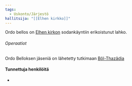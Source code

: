 ```yaml
---
tags:
  - Uskonto/Järjestö
hallitsija: "[[Elhen kirkko]]"
---
```

Ordo bellos on [Elhen kirkon](Elhen%20kirkko.md) sodankäyntiin erikoistunut lahko.

###### Operaatiot

Ordo Belloksen jäseniä on lähetetty tutkimaan [Bôl-Thazâdia](Bôl-Thazâdin%20kadonnut%20kaupunki.md)

#### Tunnettuja henkilöitä
- 

